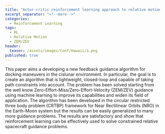 ```yaml
---
title: "Actor-critic reinforcement learning approach to relative motion guidance in near-rectilinear orbit"
excerpt_separator: "<!--more-->"
categories:
  - Reinforcement Learning
tags:
  - RL
  - Relative Motion
  - ZEM/ZEV
header:
  teaser: /assets/images/Conf/Hawaii/a.png
published: true
---
```


This paper aims a developing a new feedback guidance algorithm for docking maneuvers in the cislunar environment. In particular, the goal is to create an algorithm that is lightweight, closed-loop and capable of taking path constraints into account. The problem has been solved starting from the well know Zero-Effort-Miss/Zero-Effort-Velocity (ZEM/ZEV) guidance using machine learning to improve its capabilities and widen its field of application. The algorithm has been developed in the circular restricted three body problem (CRTBP) framework for Near Rectilinear Orbits (NRO) in the Earth-Moon system but the results can be easily generalized to many more guidance problems. The results are satisfactory and show that reinforcement learning can be effectively used to solve constrained relative spacecraft guidance problems.

